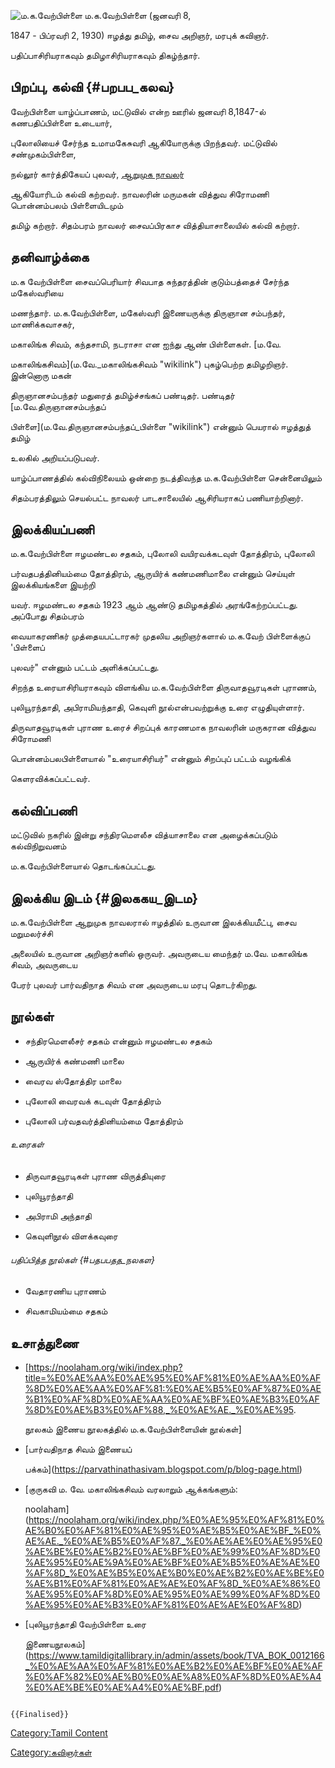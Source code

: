 ![ம.க.வேற்பிள்ளை](MKVetpillai.jpg "ம.க.வேற்பிள்ளை") ம.க.வேற்பிள்ளை (ஜனவரி 8,
1847 - பிப்ரவரி 2, 1930) ஈழத்து தமிழ், சைவ அறிஞர், மரபுக் கவிஞர்.
பதிப்பாசிரியராகவும் தமிழாசிரியராகவும் திகழ்ந்தார்.

## பிறப்பு, கல்வி {#பறபப_கலவ}

வேற்பிள்ளை யாழ்ப்பாணம், மட்டுவில் என்ற ஊரில் ஜனவரி 8,1847-ல் கணபதிப்பிள்ளை உடையார்,
புலோலியைச் சேர்ந்த உமாமகேசுவரி ஆகியோருக்கு பிறந்தவர். மட்டுவில் சண்முகம்பிள்ளை,
நல்லூர் கார்த்திகேயப் புலவர், [ஆறுமுக நாவலர்](ஆறுமுக_நாவலர் "wikilink")
ஆகியோரிடம் கல்வி கற்றவர். நாவலரின் மருமகன் வித்துவ சிரோமணி பொன்னம்பலம் பிள்ளையிடமும்
தமிழ் கற்றார். சிதம்பரம் நாவலர் சைவப்பிரகாச வித்தியாசாலையில் கல்வி கற்றார்.

## தனிவாழ்க்கை

ம.க வேற்பிள்ளை சைவப்பெரியார் சிவபாத சுந்தரத்தின் குடும்பத்தைச் சேர்ந்த மகேஸ்வரியை
மணந்தார். ம.க.வேற்பிள்ளை, மகேஸ்வரி இணையருக்கு திருஞான சம்பந்தர், மாணிக்கவாசகர்,
மகாலிங்க சிவம், கந்தசாமி, நடராசா என ஐந்து ஆண் பிள்ளைகள். [ம.வே.
மகாலிங்கசிவம்](ம.வே._மகாலிங்கசிவம் "wikilink") புகழ்பெற்ற தமிழறிஞர். இன்னொரு மகன்
திருஞானசம்பந்தர் மதுரைத் தமிழ்ச்சங்கப் பண்டிதர். பண்டிதர் [ம.வே.திருஞானசம்பந்தப்
பிள்ளை](ம.வே.திருஞானசம்பந்தப்_பிள்ளை "wikilink") என்னும் பெயரால் ஈழத்துத் தமிழ்
உலகில் அறியப்படுபவர்.

யாழ்ப்பாணத்தில் கல்விநிலையம் ஒன்றை நடத்திவந்த ம.க.வேற்பிள்ளை சென்னையிலும்
சிதம்பரத்திலும் செயல்பட்ட நாவலர் பாடசாலையில் ஆசிரியராகப் பணியாற்றினார்.

## இலக்கியப்பணி

ம.க.வேற்பிள்ளை ஈழமண்டல சதகம், புலோலி வயிரவக்கடவுள் தோத்திரம், புலோலி
பர்வதபத்தினியம்மை தோத்திரம், ஆருயிர்க் கண்மணிமாலை என்னும் செய்யுள் இலக்கியங்களை இயற்றி
யவர். ஈழமண்டல சதகம் 1923 ஆம் ஆண்டு தமிழகத்தில் அரங்கேற்றப்பட்டது. அப்போது சிதம்பரம்
வையாகரணிகர் முத்தையபட்டாரகர் முதலிய அறிஞர்களால் ம.க.வேற் பிள்ளைக்குப் \'பிள்ளைப்
புலவர்" என்னும் பட்டம் அளிக்கப்பட்டது.

சிறந்த உரையாசிரியராகவும் விளங்கிய ம.க.வேற்பிள்ளை திருவாதவூரடிகள் புராணம்,
புலியூரந்தாதி, அபிராமியந்தாதி, கெவுளி நூல்﻿என்பவற்றுக்கு உரை எழுதியுள்ளார்.
திருவாதவூரடிகள் புராண உரைச் சிறப்புக் காரணமாக நாவலரின் மருகரான வித்துவ சிரோமணி
பொன்னம்பலபிள்ளையால் \"உரையாசிரியர்\" என்னும் சிறப்புப் பட்டம் வழங்கிக்
கெளரவிக்கப்பட்டவர்.

## கல்விப்பணி

மட்டுவில் நகரில் இன்று சந்திரமௌலீச வித்யாசாலை என அழைக்கப்படும் கல்விநிறுவனம்
ம.க.வேற்பிள்ளையால் தொடங்கப்பட்டது.

## இலக்கிய இடம் {#இலககய_இடம}

ம.க.வேற்பிள்ளை ஆறுமுக நாவலரால் ஈழத்தில் உருவான இலக்கியமீட்பு, சைவ மறுமலர்ச்சி
அலையில் உருவான அறிஞர்களில் ஒருவர். அவருடைய மைந்தர் ம.வே. மகாலிங்க சிவம், அவருடைய
பேரர் புலவர் பார்வதிநாத சிவம் என அவருடைய மரபு தொடர்கிறது.

## நூல்கள்

-   சந்திரமெளலீசர் சதகம் என்னும் ஈழமண்டல சதகம்
-   ஆருயிர்க் கண்மணி மாலை
-   வைரவ ஸ்தோத்திர மாலை
-   புலோலி வைரவக் கடவுள் தோத்திரம்
-   புலோலி பர்வதவர்த்தினியம்மை தோத்திரம்

###### உரைகள்

-   திருவாதவூரடிகள் புராண விருத்தியுரை
-   புலியூரந்தாதி
-   அபிராமி அந்தாதி
-   கெவுளிநூல் விளக்கவுரை

###### பதிப்பித்த நூல்கள் {#பதபபதத_நலகள}

-   வேதாரணிய புராணம்
-   சிவகாமியம்மை சதகம்

## உசாத்துணை

-   \[<https://noolaham.org/wiki/index.php?title=%E0%AE%AA%E0%AE%95%E0%AF%81%E0%AE%AA%E0%AF%8D%E0%AE%AA%E0%AF%81:%E0%AE%B5%E0%AF%87%E0%AE%B1%E0%AF%8D%E0%AE%AA%E0%AE%BF%E0%AE%B3%E0%AF%8D%E0%AE%B3%E0%AF%88,_%E0%AE%AE._%E0%AE%95>.
    நூலகம் இணைய நூலகத்தில் ம.க.வேற்பிள்ளையின் நூல்கள்\]
-   [பார்வதிநாத சிவம் இணையப்
    பக்கம்](https://parvathinathasivam.blogspot.com/p/blog-page.html)
-   [குருகவி ம. வே. மகாலிங்கசிவம் வரலாறும் ஆக்கங்களும்:
    noolaham](https://noolaham.org/wiki/index.php/%E0%AE%95%E0%AF%81%E0%AE%B0%E0%AF%81%E0%AE%95%E0%AE%B5%E0%AE%BF_%E0%AE%AE._%E0%AE%B5%E0%AF%87._%E0%AE%AE%E0%AE%95%E0%AE%BE%E0%AE%B2%E0%AE%BF%E0%AE%99%E0%AF%8D%E0%AE%95%E0%AE%9A%E0%AE%BF%E0%AE%B5%E0%AE%AE%E0%AF%8D_%E0%AE%B5%E0%AE%B0%E0%AE%B2%E0%AE%BE%E0%AE%B1%E0%AF%81%E0%AE%AE%E0%AF%8D_%E0%AE%86%E0%AE%95%E0%AF%8D%E0%AE%95%E0%AE%99%E0%AF%8D%E0%AE%95%E0%AE%B3%E0%AF%81%E0%AE%AE%E0%AF%8D)
-   [புலியூரந்தாதி வேற்பிள்ளை உரை
    இணையநூலகம்](https://www.tamildigitallibrary.in/admin/assets/book/TVA_BOK_0012166_%E0%AE%AA%E0%AF%81%E0%AE%B2%E0%AE%BF%E0%AE%AF%E0%AF%82%E0%AE%B0%E0%AE%A8%E0%AF%8D%E0%AE%A4%E0%AE%BE%E0%AE%A4%E0%AE%BF.pdf)

```{=mediawiki}
{{Finalised}}
```
[Category:Tamil Content](Category:Tamil_Content "wikilink")
[Category:கவிஞர்கள்](Category:கவிஞர்கள் "wikilink")
